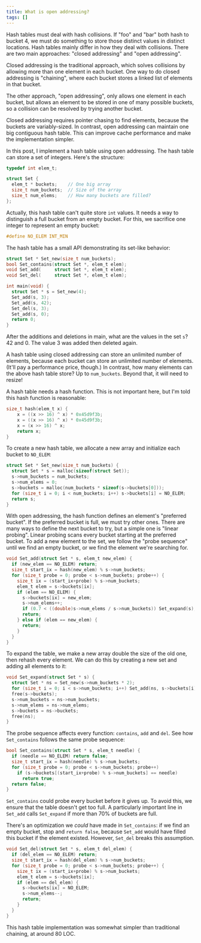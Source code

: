 ```yaml
---
title: What is open addressing?
tags: []
---
```


Hash tables must deal with hash collisions.
If "foo" and "bar" both hash to bucket 4,
we must do something to store those distinct values in distinct locations.
Hash tables mainly differ in how they deal with collisions.
There are two main approaches: "closed addressing" and "open addressing".

Closed addressing is the traditional approach,
which solves collisions by allowing more than one element in each bucket.
One way to do closed addressing is "chaining",
where each bucket stores a linked list of elements in that bucket.

The other approach, "open addressing",
only allows one element in each bucket,
but allows an element to be stored in one of many possible buckets,
so a collision can be resolved by trying another bucket.

Closed addressing requires pointer chasing to find elements,
because the buckets are variably-sized.
In contrast, open addressing can maintain one big contiguous hash table.
This can improve cache performance and make the implementation simpler.

In this post, I implement a hash table using open addressing.
The hash table can store a set of integers.
Here's the structure:

```c
typedef int elem_t;

struct Set {
  elem_t * buckets;    // One big array
  size_t num_buckets;  // Size of the array
  size_t num_elems;    // How many buckets are filled?
};
```

Actually, this hash table can't quite store `int` values.
It needs a way to distinguish a full bucket from an empty bucket.
For this, we sacrifice one integer to represent an empty bucket:

```c
#define NO_ELEM INT_MIN
```

The hash table has a small API demonstrating its set-like behavior:

```c
struct Set * Set_new(size_t num_buckets);
bool Set_contains(struct Set *, elem_t elem);
void Set_add(     struct Set *, elem_t elem);
void Set_del(     struct Set *, elem_t elem);

int main(void) {
  struct Set * s = Set_new(4);
  Set_add(s, 3);
  Set_add(s, 42);
  Set_del(s, 3);
  Set_add(s, 0);
  return 0;
}
```

After the additions and deletions in main,
what are the values in the set `s`?
<span class="answer">42 and 0. The value 3 was added then deleted again.</span>

A hash table using closed addressing
can store an unlimited number of elements,
because each bucket can store an unlimited number of elements.
(It'll pay a performance price, though.)
In contrast, how many elements can the above hash table store?
<span class="answer">Up to `num_buckets`. Beyond that, it will need to resize!</span>

A hash table needs a hash function.
This is not important here,
but I'm told this hash function is reasonable:

```c
size_t hash(elem_t x) {
    x = ((x >> 16) ^ x) * 0x45d9f3b;
    x = ((x >> 16) ^ x) * 0x45d9f3b;
    x = (x >> 16) ^ x;
    return x;
}
```

To create a new hash table,
we allocate a new array
and initialize each bucket to `NO_ELEM`:

```c
struct Set * Set_new(size_t num_buckets) {
  struct Set * s = malloc(sizeof(struct Set));
  s->num_buckets = num_buckets;
  s->num_elems = 0;
  s->buckets = malloc(num_buckets * sizeof(s->buckets[0]));
  for (size_t i = 0; i < num_buckets; i++) s->buckets[i] = NO_ELEM;
  return s;
}
```

With open addressing, the hash function defines an element's "preferred bucket".
If the preferred bucket is full, we must try other ones.
There are many ways to define the next bucket to try,
but a simple one is "linear probing".
Linear probing scans every bucket starting at the preferred bucket.
To add a new element to the set,
we follow the "probe sequence"
until we find an empty bucket,
or we find the element we're searching for.

```c
void Set_add(struct Set * s, elem_t new_elem) {
  if (new_elem == NO_ELEM) return;
  size_t start_ix = hash(new_elem) % s->num_buckets;
  for (size_t probe = 0; probe < s->num_buckets; probe++) {
    size_t ix = (start_ix+probe) % s->num_buckets;
    elem_t elem = s->buckets[ix];
    if (elem == NO_ELEM) {
      s->buckets[ix] = new_elem;
      s->num_elems++;
      if (0.7 < ((double)s->num_elems / s->num_buckets)) Set_expand(s);
      return;
    } else if (elem == new_elem) {
      return;
    }
  }
}
```

To expand the table,
we make a new array double the size of the old one,
then rehash every element.
We can do this by creating a new set and adding all elements to it:

```c
void Set_expand(struct Set * s) {
  struct Set * ns = Set_new(s->num_buckets * 2);
  for (size_t i = 0; i < s->num_buckets; i++) Set_add(ns, s->buckets[i]);
  free(s->buckets);
  s->num_buckets = ns->num_buckets;
  s->num_elems = ns->num_elems;
  s->buckets = ns->buckets;
  free(ns);
}
```

The probe sequence affects every function: `contains`, `add` and `del`.
See how `Set_contains` follows the same probe sequence:

```c
bool Set_contains(struct Set * s, elem_t needle) {
  if (needle == NO_ELEM) return false;
  size_t start_ix = hash(needle) % s->num_buckets;
  for (size_t probe = 0; probe < s->num_buckets; probe++)
    if (s->buckets[(start_ix+probe) % s->num_buckets] == needle)
      return true;
  return false;
}
```

`Set_contains` could probe every bucket before it gives up.
To avoid this, we ensure that the table doesn't get too full.
A particularly important line in `Set_add` calls `Set_expand`
if more than 70% of buckets are full.

There's an optimization we _could_ have made in `Set_contains`:
if we find an empty bucket,
stop and `return false`,
because `Set_add` would have filled this bucket if the element existed.
However, `Set_del` breaks this assumption.

```c
void Set_del(struct Set * s, elem_t del_elem) {
  if (del_elem == NO_ELEM) return;
  size_t start_ix = hash(del_elem) % s->num_buckets;
  for (size_t probe = 0; probe < s->num_buckets; probe++) {
    size_t ix = (start_ix+probe) % s->num_buckets;
    elem_t elem = s->buckets[ix];
    if (elem == del_elem) {
      s->buckets[ix] = NO_ELEM;
      s->num_elems--;
      return;
    }
  }
}
```

This hash table implementation was somewhat simpler than traditional chaining,
at around 80 LOC.
